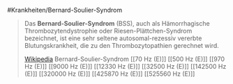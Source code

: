 #Krankheiten/Bernard-Soulier-Syndrom
> Das **Bernard-Soulier-Syndrom** (BSS), auch als Hämorrhagische Thrombozytendystrophie oder Riesen-Plättchen-Syndrom bezeichnet, ist eine sehr seltene autosomal-rezessiv vererbte Blutungskrankheit, die zu den Thrombozytopathien gerechnet wird.
>
> [Wikipedia](https://de.wikipedia.org/wiki/Bernard-Soulier-Syndrom)
Bernard-Soulier-Syndrom
[[70 Hz (E)]]
[[500 Hz (E)]]
[[970 Hz (E)]]
[[9000 Hz (E)]]
[[12330 Hz (E)]]
[[32500 Hz (E)]]
[[142500 Hz (E)]]
[[320000 Hz (E)]]
[[425870 Hz (E)]]
[[525560 Hz (E)]]